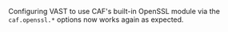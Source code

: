Configuring VAST to use CAF's built-in OpenSSL module via the `caf.openssl.*`
options now works again as expected.
